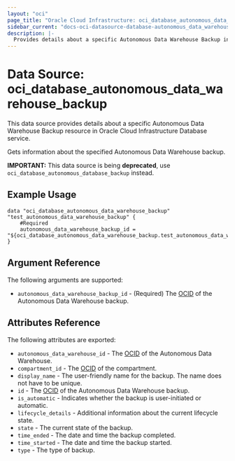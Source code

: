 ```yaml
---
layout: "oci"
page_title: "Oracle Cloud Infrastructure: oci_database_autonomous_data_warehouse_backup"
sidebar_current: "docs-oci-datasource-database-autonomous_data_warehouse_backup"
description: |-
  Provides details about a specific Autonomous Data Warehouse Backup in Oracle Cloud Infrastructure Database service
---
```


# Data Source: oci_database_autonomous_data_warehouse_backup
This data source provides details about a specific Autonomous Data Warehouse Backup resource in Oracle Cloud Infrastructure Database service.

Gets information about the specified Autonomous Data Warehouse backup.

**IMPORTANT:** This data source is being **deprecated**, use `oci_database_autonomous_database_backup` instead.

## Example Usage

```hcl
data "oci_database_autonomous_data_warehouse_backup" "test_autonomous_data_warehouse_backup" {
	#Required
	autonomous_data_warehouse_backup_id = "${oci_database_autonomous_data_warehouse_backup.test_autonomous_data_warehouse_backup.id}"
}
```

## Argument Reference

The following arguments are supported:

* `autonomous_data_warehouse_backup_id` - (Required) The [OCID](https://docs.cloud.oracle.com/iaas/Content/General/Concepts/identifiers.htm) of the Autonomous Data Warehouse backup.


## Attributes Reference

The following attributes are exported:

* `autonomous_data_warehouse_id` - The [OCID](https://docs.cloud.oracle.com/iaas/Content/General/Concepts/identifiers.htm) of the Autonomous Data Warehouse.
* `compartment_id` - The [OCID](https://docs.cloud.oracle.com/iaas/Content/General/Concepts/identifiers.htm) of the compartment.
* `display_name` - The user-friendly name for the backup. The name does not have to be unique.
* `id` - The [OCID](https://docs.cloud.oracle.com/iaas/Content/General/Concepts/identifiers.htm) of the Autonomous Data Warehouse backup.
* `is_automatic` - Indicates whether the backup is user-initiated or automatic.
* `lifecycle_details` - Additional information about the current lifecycle state.
* `state` - The current state of the backup.
* `time_ended` - The date and time the backup completed.
* `time_started` - The date and time the backup started.
* `type` - The type of backup.

